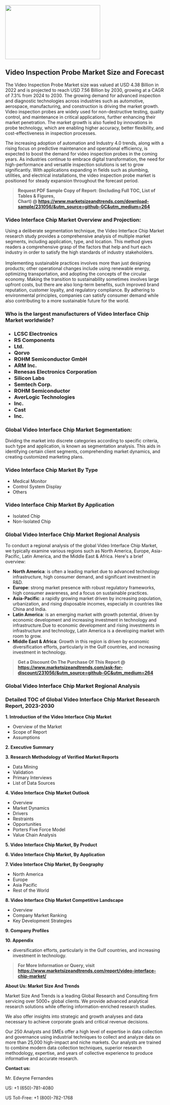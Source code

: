 <p><img class="alignnone size-medium wp-image-20088" src="https://ffe5etoiles.com/wp-content/uploads/2024/12/MST1-300x171.png" alt="" width="300" height="171" /></p><h2>Video Inspection Probe Market Size and Forecast</h2><p>The Video Inspection Probe Market size was valued at USD 4.38 Billion in 2022 and is projected to reach USD 7.56 Billion by 2030, growing at a CAGR of 7.3% from 2024 to 2030. The growing demand for advanced inspection and diagnostic technologies across industries such as automotive, aerospace, manufacturing, and construction is driving the market growth. Video inspection probes are widely used for non-destructive testing, quality control, and maintenance in critical applications, further enhancing their market penetration. The market growth is also fueled by innovations in probe technology, which are enabling higher accuracy, better flexibility, and cost-effectiveness in inspection processes.</p><p>The increasing adoption of automation and Industry 4.0 trends, along with a rising focus on predictive maintenance and operational efficiency, is expected to boost the demand for video inspection probes in the coming years. As industries continue to embrace digital transformation, the need for high-performance and versatile inspection solutions is set to grow significantly. With applications expanding in fields such as plumbing, utilities, and electrical installations, the video inspection probe market is positioned for steady expansion throughout the forecast period.</p></p><blockquote id="" class=""><strong>Request PDF Sample Copy of Report: (Including Full TOC, List of Tables &amp; Figures, Chart)&nbsp;@&nbsp;<strong><a href="https://www.marketsizeandtrends.com/download-sample/231056/&utm_source=github-GC&utm_medium=264" target="_blank">https://www.marketsizeandtrends.com/download-sample/231056/&utm_source=github-GC&utm_medium=264</a></strong></strong></blockquote><h3 id="" class="">Video Interface Chip Market&nbsp;Overview and Projection:</h3><p id="" class="">Using a deliberate segmentation technique, the Video Interface Chip Market research study provides a comprehensive analysis of multiple market segments, including application, type, and location. This method gives readers a comprehensive grasp of the factors that help and hurt each industry in order to satisfy the high standards of industry stakeholders. <br /> <br />Implementing sustainable practices involves more than just designing products; other operational changes include using renewable energy, optimizing transportation, and adopting the concepts of the circular economy. Making the transition to sustainability sometimes involves large upfront costs, but there are also long-term benefits, such improved brand reputation, customer loyalty, and regulatory compliance. By adhering to environmental principles, companies can satisfy consumer demand while also contributing to a more sustainable future for the world.</p><h3 id="" class="">Who is the largest manufacturers of&nbsp;Video Interface Chip Market worldwide?</h3><h3 class=""><p><ul><li>LCSC Electronics </li><li> RS Components </li><li> Ltd. </li><li> Qorvo </li><li> ROHM Semiconductor GmbH </li><li> ARM Inc. </li><li> Renesas Electronics Corporation </li><li> Silicon Labs </li><li> Semtech Corp. </li><li> ROHM Semiconductor </li><li> AverLogic Technologies </li><li> Inc. </li><li> Cast </li><li> Inc.</li></ul></p></h3><h3 id="" class="">Global&nbsp;Video Interface Chip Market Segmentation:</h3><p id="" class="">Dividing the market into discrete categories according to specific criteria, such type and application, is known as segmentation analysis. This aids in identifying certain client segments, comprehending market dynamics, and creating customized marketing plans.</p><h3 id="" class="">Video Interface Chip Market&nbsp;By Type</h3><p><p><ul><li>Medical Monitor</li><li> Control System Display</li><li> Others</p></li></ul></p></p><h3 id="" class="">Video Interface Chip Market&nbsp;By Application</h3><p class=""><p><ul><li>Isolated Chip</li><li> Non-Isolated Chip</li></ul></p></p><h3 id="" class="">Global Video Interface Chip Market Regional Analysis</h3><p id="" class="">To conduct a regional analysis of the global Video Interface Chip Market, we typically examine various regions such as North America, Europe, Asia-Pacific, Latin America, and the Middle East &amp; Africa. Here's a brief overview:</p><ul><li><strong>North America</strong>: is often a leading market due to advanced technology infrastructure, high consumer demand, and significant investment in R&amp;D.</li><li><strong>Europe</strong>: strong market presence with robust regulatory frameworks, high consumer awareness, and a focus on sustainable practices.</li><li><strong>Asia-Pacific</strong>: a rapidly growing market driven by increasing population, urbanization, and rising disposable incomes, especially in countries like China and India.</li><li><strong>Latin America</strong>: is an emerging market with growth potential, driven by economic development and increasing investment in technology and infrastructure.Due to economic development and rising investments in infrastructure and technology, Latin America is a developing market with room to grow.</li><li><strong>Middle East &amp; Africa</strong>: Growth in this region is driven by economic diversification efforts, particularly in the Gulf countries, and increasing investment in technology.</li></ul><blockquote id="" class=""><strong>Get a Discount On The Purchase Of This Report @ <strong><a href="https://www.marketsizeandtrends.com/ask-for-discount/231056/&utm_source=github-GC&utm_medium=264" target="_blank">https://www.marketsizeandtrends.com/ask-for-discount/231056/&utm_source=github-GC&utm_medium=264</a></strong></strong></blockquote><h3 id="" class="">Global Video Interface Chip Market Regional Analysis</h3><h3 id="" class="">Detailed TOC of Global Video Interface Chip Market Research Report, 2023-2030</h3><p id="" class=""><strong>1. Introduction of the Video Interface Chip Market</strong></p><ul><li>Overview of the Market</li><li>Scope of Report</li><li>Assumptions</li></ul><p id="" class=""><strong>2. Executive Summary</strong></p><p id="" class=""><strong>3. Research Methodology of Verified Market Reports</strong></p><ul><li>Data Mining</li><li>Validation</li><li>Primary Interviews</li><li>List of Data Sources</li></ul><p id="" class=""><strong>4. Video Interface Chip Market Outlook</strong></p><ul><li>Overview</li><li>Market Dynamics</li><li>Drivers</li><li>Restraints</li><li>Opportunities</li><li>Porters Five Force Model</li><li>Value Chain Analysis</li></ul><p id="" class=""><strong>5. Video Interface Chip Market, By Product</strong></p><p id="" class=""><strong>6. Video Interface Chip Market, By Application</strong></p><p id="" class=""><strong>7. Video Interface Chip Market, By Geography</strong></p><ul><li>North America</li><li>Europe</li><li>Asia Pacific</li><li>Rest of the World</li></ul><p id="" class=""><strong>8. Video Interface Chip Market Competitive Landscape</strong></p><ul><li>Overview</li><li>Company Market Ranking</li><li>Key Development Strategies</li></ul><p id="" class=""><strong>9. Company Profiles</strong></p><p id="" class=""><strong>10. Appendix</strong></p><ul><li>diversification efforts, particularly in the Gulf countries, and increasing investment in technology.</li></ul><blockquote id="" class=""><strong>For More Information or Query, visit <strong><strong><a href="https://www.marketsizeandtrends.com/report/video-interface-chip-market/" target="_blank">https://www.marketsizeandtrends.com/report/video-interface-chip-market/</a></strong></strong></strong></blockquote><p id="" class=""><strong>About Us: Market Size And Trends</strong></p><p id="" class="">Market Size And Trends is a leading Global Research and Consulting firm servicing over 5000+ global clients. We provide advanced analytical research solutions while offering information-enriched research studies.</p><p id="" class="">We also offer insights into strategic and growth analyses and data necessary to achieve corporate goals and critical revenue decisions.</p><p id="" class="">Our 250 Analysts and SMEs offer a high level of expertise in data collection and governance using industrial techniques to collect and analyze data on more than 25,000 high-impact and niche markets. Our analysts are trained to combine modern data collection techniques, superior research methodology, expertise, and years of collective experience to produce informative and accurate research.</p><p id="" class=""><strong>Contact us:</strong></p><p id="" class="">Mr. Edwyne Fernandes</p><p id="" class="">US: +1 (650)-781-4080</p><p id="" class="">US Toll-Free: +1 (800)-782-1768</p>
